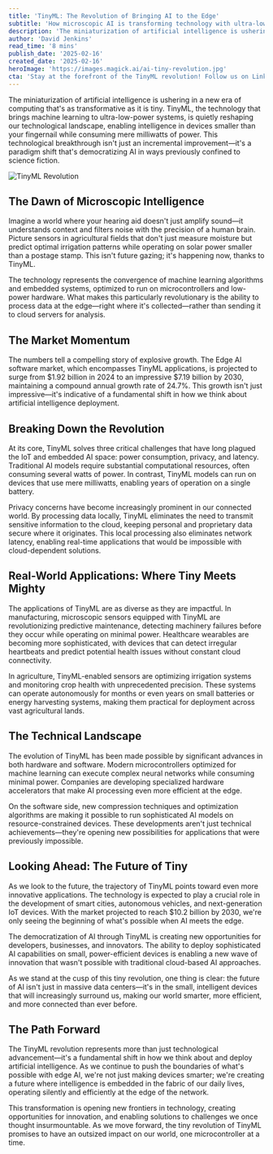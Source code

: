 ```yaml
---
title: 'TinyML: The Revolution of Bringing AI to the Edge'
subtitle: 'How microscopic AI is transforming technology with ultra-low-power intelligence'
description: 'The miniaturization of artificial intelligence is ushering in a new era of computing that's as transformative as it is tiny. TinyML is revolutionizing computing by bringing machine learning to ultra-low-power systems, enabling AI in microscopic devices while consuming minimal power. This technological breakthrough is transforming industries from healthcare to agriculture, with the Edge AI software market projected to reach $7.19 billion by 2030. By solving critical challenges in power consumption, privacy, and latency, TinyML is democratizing AI and creating new possibilities for edge computing.'
author: 'David Jenkins'
read_time: '8 mins'
publish_date: '2025-02-16'
created_date: '2025-02-16'
heroImage: 'https://images.magick.ai/ai-tiny-revolution.jpg'
cta: 'Stay at the forefront of the TinyML revolution! Follow us on LinkedIn for the latest insights, developments, and opportunities in edge AI technology.'
---
```


The miniaturization of artificial intelligence is ushering in a new era of computing that's as transformative as it is tiny. TinyML, the technology that brings machine learning to ultra-low-power systems, is quietly reshaping our technological landscape, enabling intelligence in devices smaller than your fingernail while consuming mere milliwatts of power. This technological breakthrough isn't just an incremental improvement—it's a paradigm shift that's democratizing AI in ways previously confined to science fiction.

![TinyML Revolution](https://i.magick.ai/PIXE/1739724975520_magick_img.webp)

## The Dawn of Microscopic Intelligence

Imagine a world where your hearing aid doesn't just amplify sound—it understands context and filters noise with the precision of a human brain. Picture sensors in agricultural fields that don't just measure moisture but predict optimal irrigation patterns while operating on solar power smaller than a postage stamp. This isn't future gazing; it's happening now, thanks to TinyML.

The technology represents the convergence of machine learning algorithms and embedded systems, optimized to run on microcontrollers and low-power hardware. What makes this particularly revolutionary is the ability to process data at the edge—right where it's collected—rather than sending it to cloud servers for analysis.

## The Market Momentum

The numbers tell a compelling story of explosive growth. The Edge AI software market, which encompasses TinyML applications, is projected to surge from $1.92 billion in 2024 to an impressive $7.19 billion by 2030, maintaining a compound annual growth rate of 24.7%. This growth isn't just impressive—it's indicative of a fundamental shift in how we think about artificial intelligence deployment.

## Breaking Down the Revolution

At its core, TinyML solves three critical challenges that have long plagued the IoT and embedded AI space: power consumption, privacy, and latency. Traditional AI models require substantial computational resources, often consuming several watts of power. In contrast, TinyML models can run on devices that use mere milliwatts, enabling years of operation on a single battery.

Privacy concerns have become increasingly prominent in our connected world. By processing data locally, TinyML eliminates the need to transmit sensitive information to the cloud, keeping personal and proprietary data secure where it originates. This local processing also eliminates network latency, enabling real-time applications that would be impossible with cloud-dependent solutions.

## Real-World Applications: Where Tiny Meets Mighty

The applications of TinyML are as diverse as they are impactful. In manufacturing, microscopic sensors equipped with TinyML are revolutionizing predictive maintenance, detecting machinery failures before they occur while operating on minimal power. Healthcare wearables are becoming more sophisticated, with devices that can detect irregular heartbeats and predict potential health issues without constant cloud connectivity.

In agriculture, TinyML-enabled sensors are optimizing irrigation systems and monitoring crop health with unprecedented precision. These systems can operate autonomously for months or even years on small batteries or energy harvesting systems, making them practical for deployment across vast agricultural lands.

## The Technical Landscape

The evolution of TinyML has been made possible by significant advances in both hardware and software. Modern microcontrollers optimized for machine learning can execute complex neural networks while consuming minimal power. Companies are developing specialized hardware accelerators that make AI processing even more efficient at the edge.

On the software side, new compression techniques and optimization algorithms are making it possible to run sophisticated AI models on resource-constrained devices. These developments aren't just technical achievements—they're opening new possibilities for applications that were previously impossible.

## Looking Ahead: The Future of Tiny

As we look to the future, the trajectory of TinyML points toward even more innovative applications. The technology is expected to play a crucial role in the development of smart cities, autonomous vehicles, and next-generation IoT devices. With the market projected to reach $10.2 billion by 2030, we're only seeing the beginning of what's possible when AI meets the edge.

The democratization of AI through TinyML is creating new opportunities for developers, businesses, and innovators. The ability to deploy sophisticated AI capabilities on small, power-efficient devices is enabling a new wave of innovation that wasn't possible with traditional cloud-based AI approaches.

As we stand at the cusp of this tiny revolution, one thing is clear: the future of AI isn't just in massive data centers—it's in the small, intelligent devices that will increasingly surround us, making our world smarter, more efficient, and more connected than ever before.

## The Path Forward

The TinyML revolution represents more than just technological advancement—it's a fundamental shift in how we think about and deploy artificial intelligence. As we continue to push the boundaries of what's possible with edge AI, we're not just making devices smarter; we're creating a future where intelligence is embedded in the fabric of our daily lives, operating silently and efficiently at the edge of the network.

This transformation is opening new frontiers in technology, creating opportunities for innovation, and enabling solutions to challenges we once thought insurmountable. As we move forward, the tiny revolution of TinyML promises to have an outsized impact on our world, one microcontroller at a time.